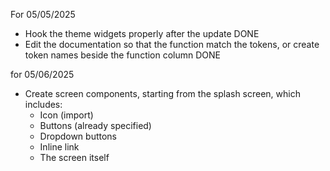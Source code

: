 For 05/05/2025

* Hook the theme widgets properly after the update DONE
* Edit the documentation so that the function match the tokens, or create token names beside the function column DONE

for 05/06/2025

* Create screen components, starting from the splash screen, which includes:
    * Icon (import)
    * Buttons (already specified)
    * Dropdown buttons
    * Inline link
    * The screen itself